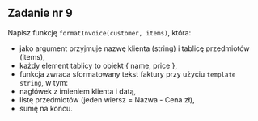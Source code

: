 <!-- _class: time15 -->

## Zadanie nr 9

Napisz funkcję `formatInvoice(customer, items)`, która:
- jako argument przyjmuje nazwę klienta (string) i tablicę przedmiotów (items),
- każdy element tablicy to obiekt { name, price },
- funkcja zwraca sformatowany tekst faktury przy użyciu `template string`, w tym:
- nagłówek z imieniem klienta i datą,
- listę przedmiotów (jeden wiersz = Nazwa - Cena zł),
- sumę na końcu.
